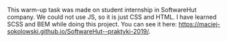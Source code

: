 This warm-up task was made on student internship in SoftwareHut company. We could not use JS, so it is just CSS and HTML. I have learned SCSS and BEM while doing this project. You can see it here: https://maciej-sokolowski.github.io/SoftwareHut--praktyki-2019/.
